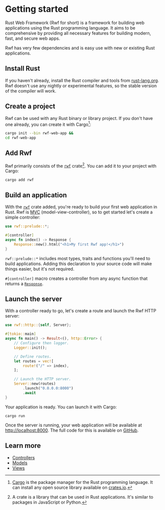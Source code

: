 # Getting started

Rust Web Framework (Rwf for short) is a framework for building web applications using the Rust programming language. It aims to be comprehensive by providing all necessary features for building modern, fast, and secure web apps.

Rwf has very few dependencies and is easy use with new or existing Rust applications.

## Install Rust

If you haven't already, install the Rust compiler and tools from [rust-lang.org](https://rust-lang.org). Rwf doesn't use any nightly or experimental features,
so the stable version of the compiler will work.

## Create a project

Rwf can be used with any Rust binary or library project. If you don't have one already, you can create it with Cargo[^1]:

```bash
cargo init --bin rwf-web-app &&
cd rwf-web-app
```

[^1]: [Cargo](https://doc.rust-lang.org/cargo/) is the package manager for the Rust programming language. It can install any open source library available on [crates.io](https://crates.io).

## Add Rwf

Rwf primarily consists of the [`rwf`](https://crates.io/crates/rwf) crate[^2]. You can add it to your project with Cargo:

```
cargo add rwf
```

[^2]: A crate is a library that can be used in Rust applications. It's similar to packages in JavaScript or Python.

## Build an application

With the [`rwf`](https://crates.io/crates/rwf) crate added, you're ready to build your first web application in Rust.
Rwf is [MVC](https://en.wikipedia.org/wiki/Model%E2%80%93view%E2%80%93controller) (model-view-controller),
so to get started let's create a simple controller:

```rust
use rwf::prelude::*;

#[controller]
async fn index() -> Response {
    Response::new().html("<h1>My first Rwf app!</h1>")
}
```

`rwf::prelude::*` includes most types, traits and functions you'll need to build applications.
Adding this declaration to your source code will make things easier, but it's not required.

`#[controller]` macro creates a controller from any async function that returns a [`Response`](controllers/response.md).

## Launch the server

With a controller ready to go, let's create a route and launch the Rwf HTTP server:

```rust
use rwf::http::{self, Server};

#[tokio::main]
async fn main() -> Result<(), http::Error> {
    // Configure then logger.
    Logger::init();

    // Define routes.
    let routes = vec![
        route!("/" => index),
    ];

    // Launch the HTTP server.
    Server::new(routes)
        .launch("0.0.0.0:8000")
        .await
}
```

Your application is ready. You can launch it with Cargo:

```
cargo run
```

Once the server is running, your web application will be available at [http://localhost:8000](http://localhost:8000). The full code for this is available on [GitHub](https://github.com/levkk/rwf/tree/main/examples/quick-start).

## Learn more

- [Controllers](controllers/index.md)
- [Models](models/index.md)
- [Views](views/index.md)
